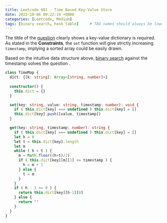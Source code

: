 ```yaml
---
title: Leetcode 981 - Time Based Key-Value Store
date: 2022-10-06 09:22:19 +0800
categories: [Leetcode, Medium]
tags: [binary search, hash table]     # TAG names should always be lowercase
---
```


The titile of the [question](https://leetcode.com/problems/time-based-key-value-store/) clearly shows a key-value dictionary is required. As stated in the **Constraints**, the `set` function will give strictly increasing `timestamp`, implying a sorted array could be easily drawn. 

Based on the intuitive data structure above, [binary search](https://en.wikipedia.org/wiki/Binary_search_algorithm) against the timestamp solves the question .

```typescript
class TimeMap {
  dict: {[k: string]: Array<[string, number]>}
  
  constructor() {
    this.dict = {}
  }

  set(key: string, value: string, timestamp: number): void {
    if ( this.dict[key] === undefined ) this.dict[key] = []
    this.dict[key].push([value, timestamp])
  }

  get(key: string, timestamp: number): string {
    if ( this.dict[key] === undefined ) this.dict[key] = []
    let h = 0
    let t = this.dict[key].length
    let m
    while ( h < t ) {
      m = Math.floor((h+t)/2)
      if ( this.dict[key][m][1] <= timestamp ) {
        h = m + 1
      } else {
        t = m
      }
    }
    if ( h - 1 >= 0 ) {
      return this.dict[key][h-1][0]
    } else {
      return ""
    }
  }
}
```

